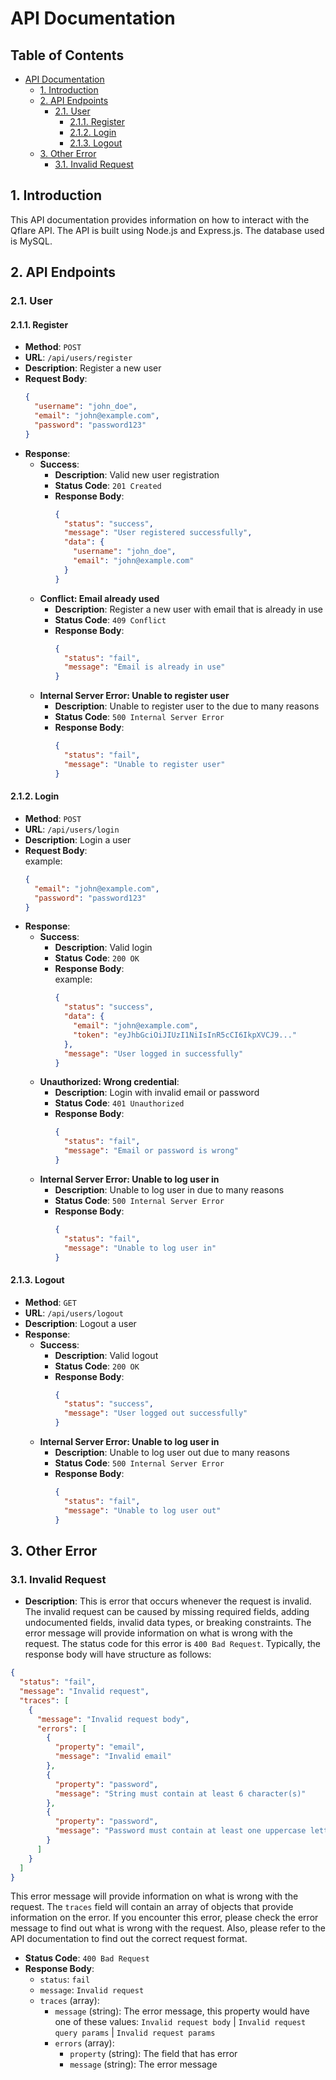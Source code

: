 # API Documentation

## Table of Contents

- [API Documentation](#api-documentation)
  - [1. Introduction](#1-introduction)
  - [2. API Endpoints](#2-api-endpoints)
    - [2.1. User](#21-user)
      - [2.1.1. Register](#211-register)
      - [2.1.2. Login](#212-login)
      - [2.1.3. Logout](#213-logout)
  - [3. Other Error](#3-other-error)
    - [3.1. Invalid Request](#31-invalid-request)

## 1. Introduction

This API documentation provides information on how to interact with the Qflare API. The API is built using Node.js and Express.js. The database used is MySQL.

## 2. API Endpoints

### 2.1. User

#### 2.1.1. Register

- **Method**: `POST`
- **URL**: `/api/users/register`
- **Description**: Register a new user
- **Request Body**:
  ```json
  {
    "username": "john_doe",
    "email": "john@example.com",
    "password": "password123"
  }
  ```
- **Response**:
  - **Success**:
    - **Description**: Valid new user registration
    - **Status Code**: `201 Created`
    - **Response Body**:
      ```json
      {
        "status": "success",
        "message": "User registered successfully",
        "data": {
          "username": "john_doe",
          "email": "john@example.com"
        }
      }
      ```
  - **Conflict: Email already used**
    - **Description**: Register a new user with email that is already in use
    - **Status Code**: `409 Conflict`
    - **Response Body**:
      ```json
      {
        "status": "fail",
        "message": "Email is already in use"
      }
      ```
  - **Internal Server Error: Unable to register user**
    - **Description**: Unable to register user to the due to many reasons
    - **Status Code**: `500 Internal Server Error`
    - **Response Body**:
      ```json
      {
        "status": "fail",
        "message": "Unable to register user"
      }
      ```

#### 2.1.2. Login

- **Method**: `POST`
- **URL**: `/api/users/login`
- **Description**: Login a user
- **Request Body**:  
  example:
  ```json
  {
    "email": "john@example.com",
    "password": "password123"
  }
  ```
- **Response**:
  - **Success**:
    - **Description**: Valid login
    - **Status Code**: `200 OK`
    - **Response Body**:  
      example:
      ```json
      {
        "status": "success",
        "data": {
          "email": "john@example.com",
          "token": "eyJhbGciOiJIUzI1NiIsInR5cCI6IkpXVCJ9..."
        },
        "message": "User logged in successfully"
      }
      ```
  - **Unauthorized: Wrong credential**:
    - **Description**: Login with invalid email or password
    - **Status Code**: `401 Unauthorized`
    - **Response Body**:
      ```json
      {
        "status": "fail",
        "message": "Email or password is wrong"
      }
      ```
  - **Internal Server Error: Unable to log user in**
    - **Description**: Unable to log user in due to many reasons
    - **Status Code**: `500 Internal Server Error`
    - **Response Body**:
      ```json
      {
        "status": "fail",
        "message": "Unable to log user in"
      }
      ```

#### 2.1.3. Logout

- **Method**: `GET`
- **URL**: `/api/users/logout`
- **Description**: Logout a user
- **Response**:
  - **Success**:
    - **Description**: Valid logout
    - **Status Code**: `200 OK`
    - **Response Body**:
      ```json
      {
        "status": "success",
        "message": "User logged out successfully"
      }
      ```
  - **Internal Server Error: Unable to log user in**
    - **Description**: Unable to log user out due to many reasons
    - **Status Code**: `500 Internal Server Error`
    - **Response Body**:
      ```json
      {
        "status": "fail",
        "message": "Unable to log user out"
      }
      ```

## 3. Other Error

### 3.1. Invalid Request

- **Description**: This is error that occurs whenever the request is invalid. The invalid request can be caused by missing required fields, adding undocumented fields, invalid data types, or breaking constraints. The error message will provide information on what is wrong with the request. The status code for this error is `400 Bad Request`. Typically, the response body will have structure as follows:

```json
{
  "status": "fail",
  "message": "Invalid request",
  "traces": [
    {
      "message": "Invalid request body",
      "errors": [
        {
          "property": "email",
          "message": "Invalid email"
        },
        {
          "property": "password",
          "message": "String must contain at least 6 character(s)"
        },
        {
          "property": "password",
          "message": "Password must contain at least one uppercase letter, one lowercase letter, and one number"
        }
      ]
    }
  ]
}
```

This error message will provide information on what is wrong with the request. The `traces` field will contain an array of objects that provide information on the error. If you encounter this error, please check the error message to find out what is wrong with the request. Also, please refer to the API documentation to find out the correct request format.

- **Status Code**: `400 Bad Request`
- **Response Body**:
  - `status`: `fail`
  - `message`: `Invalid request`
  - `traces` (array):
    - `message` (string): The error message, this property would have one of these values: `Invalid request body` | `Invalid request query params` | `Invalid request params`
    - `errors` (array):
      - `property` (string): The field that has error
      - `message` (string): The error message
